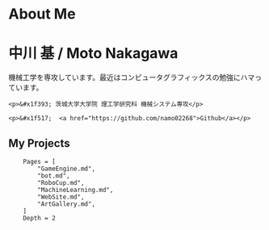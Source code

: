# About Me

# 中川 基 / Moto Nakagawa
機械工学を専攻しています。最近はコンピュータグラフィックスの勉強にハマっています。
```@raw html
<p>&#x1f393; 茨城大学大学院 理工学研究科 機械システム専攻</p>
```
```@raw html
<p>&#x1f517;  <a href="https://github.com/namo02268">Github</a></p>
```

## My Projects
```@contents
    Pages = [
        "GameEngine.md",
        "bot.md",
        "RoboCup.md",
        "MachineLearning.md",
        "WebSite.md",
        "ArtGallery.md",
    ]
    Depth = 2
```
